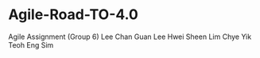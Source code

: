 # Agile-Road-TO-4.0
Agile Assignment
(Group 6)
Lee Chan Guan
Lee Hwei Sheen
Lim Chye Yik
Teoh Eng Sim
